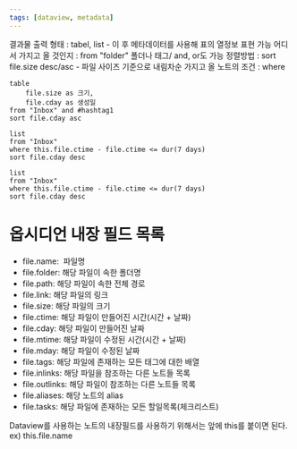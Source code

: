```yaml
---
tags: [dataview, metadata]
---
```


결과물 출력 형태 : tabel, list - 이 후 메타데이터를 사용해 표의 열정보 표현 가능
어디서 가지고 올 것인지 : from "folder" 폴더나 태그/ and, or도 가능
정렬방법 : sort file.size desc/asc - 파일 사이즈 기준으로 내림차순
가지고 올 노트의 조건 : where
```
table
	file.size as 크기,
	file.cday as 생성일
from "Inbox" and #hashtag1 
sort file.cday asc
```

```
list
from "Inbox"
where this.file.ctime - file.ctime <= dur(7 days)
sort file.cday desc
```

```dataview
list
from "Inbox"
where this.file.ctime - file.ctime <= dur(7 days)
sort file.cday desc
```
# 옵시디언 내장 필드 목록

- file.name:  파일명  
- file.folder: 해당 파일이 속한 폴더명
- file.path: 해당 파일이 속한 전체 경로  
- file.link: 해당 파일의 링크  
- file.size: 해당 파일의 크기  
- file.ctime: 해당 파일이 만들어진 시간(시간 + 날짜)  
- file.cday: 해당 파일이 만들어진 날짜  
- file.mtime: 해당 파일이 수정된 시간(시간 + 날짜)  
- file.mday: 해당 파일이 수정된 날짜  
- file.tags: 해당 파일에 존재하는 모든 태그에 대한 배열   
- file.inlinks: 해당 파일을 참조하는 다른 노트들 목록  
- file.outlinks: 해당 파일이 참조하는 다른 노트들 목록  
- file.aliases: 해당 노트의 alias  
- file.tasks: 해당 파일에 존재하는 모든 할일목록(체크리스트)

Dataview를 사용하는 노트의 내장필드를 사용하기 위해서는 앞에 this를 붙이면 된다.
ex) this.file.name

